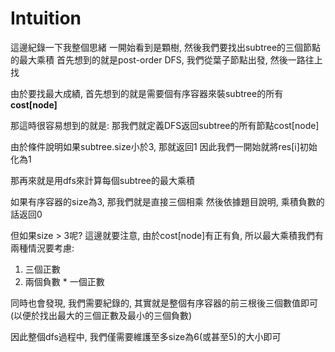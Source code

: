 # Intuition

這邊紀錄一下我整個思緒
一開始看到是顆樹, 然後我們要找出subtree的三個節點的最大乘積
首先想到的就是post-order DFS, 我們從葉子節點出發, 然後一路往上找

由於要找最大成績, 首先想到的就是需要個有序容器來裝subtree的所有**cost[node]**

那這時很容易想到的就是: 那我們就定義DFS返回subtree的所有節點cost[node]

由於條件說明如果subtree.size小於3, 那就返回1
因此我們一開始就將res[i]初始化為1

那再來就是用dfs來計算每個subtree的最大乘積

如果有序容器的size為3, 那我們就是直接三個相乘
然後依據題目說明, 乘積負數的話返回0

但如果size > 3呢?
這邊就要注意, 由於cost[node]有正有負, 所以最大乘積我們有兩種情況要考慮:
1. 三個正數
2. 兩個負數 * 一個正數

同時也會發現, 我們需要紀錄的, 其實就是整個有序容器的前三根後三個數值即可 (以便於找出最大的三個正數及最小的三個負數)

因此整個dfs過程中, 我們僅需要維護至多size為6(或甚至5)的大小即可